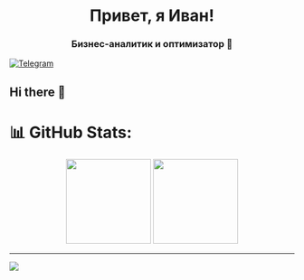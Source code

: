 <div id="header" align="center" >
  <h1> Привет, я Иван! </h1>
<h3> Бизнес-аналитик и оптимизатор 👋</h3>
</div>

<a href="telegram-url">
  <img src="https://t.me/@ivan0208" alt="Telegram"/>
</a>

## Hi there 👋

<!--
**Ivan0208/Ivan0208** is a ✨ _special_ ✨ repository because its `README.md` (this file) appears on your GitHub profile.

Here are some ideas to get you started:

- 🔭 I’m currently working on ...
- 🌱 I’m currently learning ...
- 👯 I’m looking to collaborate on ...
- 🤔 I’m looking for help with ...
- 💬 Ask me about ...
- 📫 How to reach me: ...
- 😄 Pronouns: ...
- ⚡ Fun fact: ...
-->


# 📊 GitHub Stats:
<p align='center'>
   <a href="https://github-readme-stats.vercel.app/api?username=Ivan0208&theme=dark&hide_border=false&include_all_commits=false&count_private=false)">
       <img height=150 src="https://github-readme-stats.vercel.app/api?username=Ivan0208&show_icons=true&count_private=true"/></a>
   <a href="https://github.com/Ivan0208/github-readme-stats">
       <img height=150 src="https://github-readme-stats.vercel.app/api/top-langs/?username=Ivan0208&theme=dark&hide_border=false&include_all_commits=false&count_private=false&layout=compact"/></a>
</p>

---
[![](https://visitcount.itsvg.in/api?id=Ivan0208&icon=0&color=0)](https://visitcount.itsvg.in)
